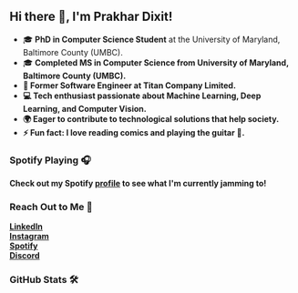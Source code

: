 <!DOCTYPE html> <html lang="en"> <head> <meta charset="UTF-8"> <meta name="viewport" content="width=device-width, initial-scale=1.0"> </head> <body> <h2>Hi there 👋, I'm Prakhar Dixit!</h2> <ul> <li>🎓 <strong>PhD in Computer Science Student</strong> at the University of Maryland, Baltimore County (UMBC).</li> <li>🎓 <strong>Completed MS in Computer Science from University of Maryland, Baltimore County (UMBC).</li> <li>💼 <strong>Former Software Engineer</strong> at Titan Company Limited.</li> <li>💻 Tech enthusiast passionate about <strong>Machine Learning, Deep Learning, and Computer Vision</strong>.</li> <li>🌍 Eager to contribute to technological solutions that help society.</li> <li>⚡ <strong>Fun fact:</strong> I love reading comics and playing the guitar 🎸.</li> </ul> <h3>Spotify Playing 🎧</h3> <p>Check out my Spotify <a href="https://open.spotify.com/user/ozrpd6qx3u0qyxn5zppsuacdq">profile</a> to see what I'm currently jamming to!</p> <h3>Reach Out to Me 📝</h3> <div class="social-links"> <a href="https://www.linkedin.com/in/prakhar-dixit-712751149/">LinkedIn</a> <br> <a href="https://www.instagram.com/pdx972/">Instagram</a> <br> <a href="https://open.spotify.com/user/ozrpd6qx3u0qyxn5zppsuacdq">Spotify</a> <br> <a href="https://discord.gg/RWnR52nG">Discord</a> </div> <h3>GitHub Stats 🛠</h3> 
